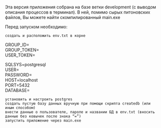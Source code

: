 Эта версия приложения собрана на базе ветки development (с выводом описания процессов в терминал).
В ней, помимо сырых питоновских файлов, Вы можете найти скомпилированный main.exe

Перед запуском необходимо:  

    создать и расположить env.txt в корне
    
GROUP_ID=  
GROUP_TOKEN=  
USER_TOKEN=  
  
SQLSYS=postgresql  
USER=  
PASSWORD=  
HOST=localhost  
PORT=5432  
DATABASE=  

    установить и настроить postgres
    создать пустую базу данных вручную при помощи скрипта createdb (или иным способом)
    внести данные о пользователе, пароле и названии БД в env.txt (вносить данные без ковычек после знака “=”)
    запустить приложение через main.exe
